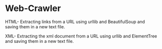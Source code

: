 # Web-Crawler

HTML- Extracting links from a URL using urllib and BeautifulSoup and saving them in a new text file.

XML- Extracting the xml document from a URL using urllib and ElementTree and saving them in a new text file.
